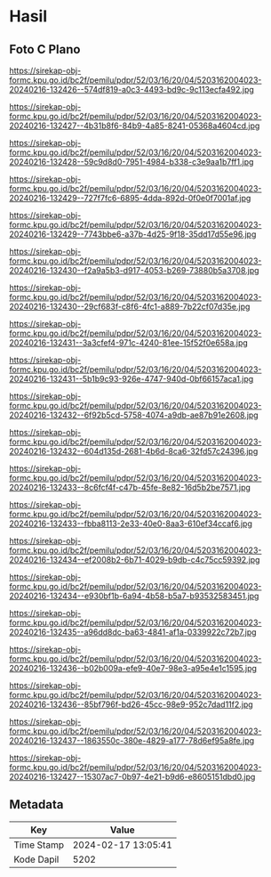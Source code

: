 # Hasil

## Foto C Plano

https://sirekap-obj-formc.kpu.go.id/bc2f/pemilu/pdpr/52/03/16/20/04/5203162004023-20240216-132426--574df819-a0c3-4493-bd9c-9c113ecfa492.jpg

https://sirekap-obj-formc.kpu.go.id/bc2f/pemilu/pdpr/52/03/16/20/04/5203162004023-20240216-132427--4b31b8f6-84b9-4a85-8241-05368a4604cd.jpg

https://sirekap-obj-formc.kpu.go.id/bc2f/pemilu/pdpr/52/03/16/20/04/5203162004023-20240216-132428--59c9d8d0-7951-4984-b338-c3e9aa1b7ff1.jpg

https://sirekap-obj-formc.kpu.go.id/bc2f/pemilu/pdpr/52/03/16/20/04/5203162004023-20240216-132429--727f7fc6-6895-4dda-892d-0f0e0f7001af.jpg

https://sirekap-obj-formc.kpu.go.id/bc2f/pemilu/pdpr/52/03/16/20/04/5203162004023-20240216-132429--7743bbe6-a37b-4d25-9f18-35dd17d55e96.jpg

https://sirekap-obj-formc.kpu.go.id/bc2f/pemilu/pdpr/52/03/16/20/04/5203162004023-20240216-132430--f2a9a5b3-d917-4053-b269-73880b5a3708.jpg

https://sirekap-obj-formc.kpu.go.id/bc2f/pemilu/pdpr/52/03/16/20/04/5203162004023-20240216-132430--29cf683f-c8f6-4fc1-a889-7b22cf07d35e.jpg

https://sirekap-obj-formc.kpu.go.id/bc2f/pemilu/pdpr/52/03/16/20/04/5203162004023-20240216-132431--3a3cfef4-971c-4240-81ee-15f52f0e658a.jpg

https://sirekap-obj-formc.kpu.go.id/bc2f/pemilu/pdpr/52/03/16/20/04/5203162004023-20240216-132431--5b1b9c93-926e-4747-940d-0bf66157aca1.jpg

https://sirekap-obj-formc.kpu.go.id/bc2f/pemilu/pdpr/52/03/16/20/04/5203162004023-20240216-132432--6f92b5cd-5758-4074-a9db-ae87b91e2608.jpg

https://sirekap-obj-formc.kpu.go.id/bc2f/pemilu/pdpr/52/03/16/20/04/5203162004023-20240216-132432--604d135d-2681-4b6d-8ca6-32fd57c24396.jpg

https://sirekap-obj-formc.kpu.go.id/bc2f/pemilu/pdpr/52/03/16/20/04/5203162004023-20240216-132433--8c6fcf4f-c47b-45fe-8e82-16d5b2be7571.jpg

https://sirekap-obj-formc.kpu.go.id/bc2f/pemilu/pdpr/52/03/16/20/04/5203162004023-20240216-132433--fbba8113-2e33-40e0-8aa3-610ef34ccaf6.jpg

https://sirekap-obj-formc.kpu.go.id/bc2f/pemilu/pdpr/52/03/16/20/04/5203162004023-20240216-132434--ef2008b2-6b71-4029-b9db-c4c75cc59392.jpg

https://sirekap-obj-formc.kpu.go.id/bc2f/pemilu/pdpr/52/03/16/20/04/5203162004023-20240216-132434--e930bf1b-6a94-4b58-b5a7-b93532583451.jpg

https://sirekap-obj-formc.kpu.go.id/bc2f/pemilu/pdpr/52/03/16/20/04/5203162004023-20240216-132435--a96dd8dc-ba63-4841-af1a-0339922c72b7.jpg

https://sirekap-obj-formc.kpu.go.id/bc2f/pemilu/pdpr/52/03/16/20/04/5203162004023-20240216-132436--b02b009a-efe9-40e7-98e3-a95e4e1c1595.jpg

https://sirekap-obj-formc.kpu.go.id/bc2f/pemilu/pdpr/52/03/16/20/04/5203162004023-20240216-132436--85bf796f-bd26-45cc-98e9-952c7dad11f2.jpg

https://sirekap-obj-formc.kpu.go.id/bc2f/pemilu/pdpr/52/03/16/20/04/5203162004023-20240216-132437--1863550c-380e-4829-a177-78d6ef95a8fe.jpg

https://sirekap-obj-formc.kpu.go.id/bc2f/pemilu/pdpr/52/03/16/20/04/5203162004023-20240216-132427--15307ac7-0b97-4e21-b9d6-e8605151dbd0.jpg


## Metadata

| Key        | Value               |
| ---------- | ------------------- |
| Time Stamp | 2024-02-17 13:05:41 |
| Kode Dapil | 5202                |




